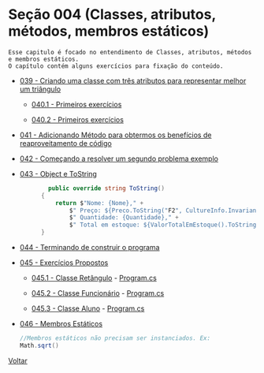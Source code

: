 # Seção 004 (Classes, atributos, métodos, membros estáticos)

    Esse capitulo é focado no entendimento de Classes, atributos, métodos e membros estáticos.
    O capítulo contém alguns exercícios para fixação do conteúdo.
* [039 - Criando uma classe com três atributos para representar melhor um triângulo](./039_ClasseTriangulo_C_OOP/)

  * [040.1 - Primeiros exercícios](./040_Exercicios/040_Exerc%C3%ADcio01/)

  * [040.2 - Primeiros exercícios](./040_Exercicios/040_Exercicio02/)

* [041 - Adicionando Método para obtermos os benefícios de reaproveitamento de código](./041_ClasseTriangulo_C_OOP_Add_Metodo//)

* [042 - Começando a resolver um segundo problema exemplo](./042_PrecoDoProduto/)

* [043 - Object e ToString](./043_PrecoDoProduto_Object_ToString/)
  ```csharp
          public override string ToString()
        {
            return $"Nome: {Nome}," +
                $" Preço: ${Preco.ToString("F2", CultureInfo.InvariantCulture)}," +
                $" Quantidade: {Quantidade}," +
                $" Total em estoque: ${ValorTotalEmEstoque().ToString("F2", CultureInfo.InvariantCulture)}";
        }
  ```

* [044 - Terminando de construir o programa](./043_PrecoDoProduto_Object_ToString/)

* [045 - Exercícios Propostos](./043_PrecoDoProduto_Object_ToString/)

  * [045.1 - Classe Retângulo](./045_1_ClasseRetangulo/Retangulo.cs) - [Program.cs](./045_1_ClasseRetangulo/Program.cs)

  * [045.2 - Classe Funcionário](./045_2_Funcionario/Funcionario.cs) - [Program.cs](./045_2_Funcionario/Program.cs)



  * [045.3 - Classe Aluno](./045_3_Aluno/Aluno.cs) - [Program.cs](./045_1_ClasseRetangulo/Program.cs)

 * [046 - Membros Estáticos](./readme.md)

    ```C#
    //Membros estáticos não precisam ser instanciados. Ex: 
    Math.sqrt()
    ```

[Voltar](../README.md)